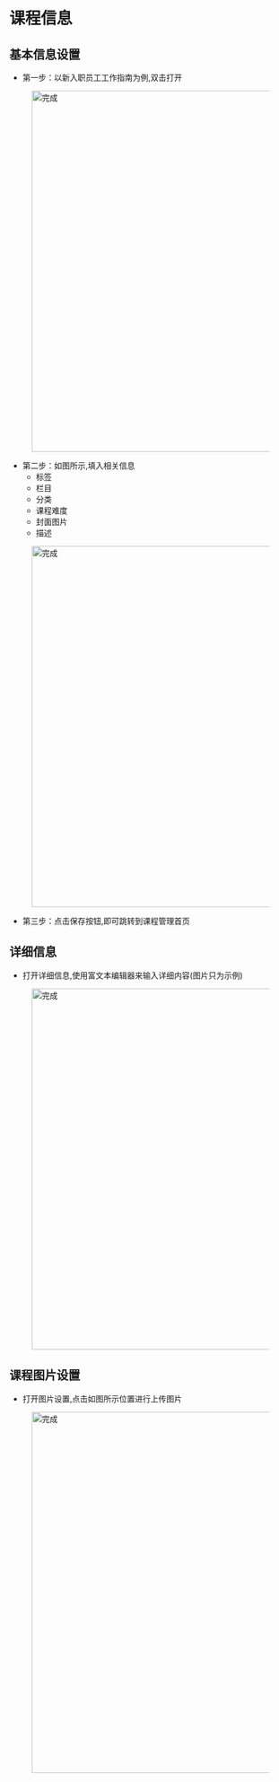 # 课程信息


## 基本信息设置

* 第一步：以新入职员工工作指南为例,双击打开

<figure>
  <img src='generated/images/guide/toh/ExampleCourse.png' width="1200px" height="644px" alt="完成">
</figure>

* 第二步：如图所示,填入相关信息
    * 标签
    * 栏目
    * 分类
    * 课程难度 
    * 封面图片
    * 描述

<figure>
  <img src='generated/images/guide/toh/BaseMessage.png' width="1200px" height="644px" alt="完成">
</figure>

* 第三步：点击保存按钮,即可跳转到课程管理首页

## 详细信息

* 打开详细信息,使用富文本编辑器来输入详细内容(图片只为示例)

<figure>
  <img src='generated/images/guide/toh/DetailMessage.png' width="1200px" height="644px" alt="完成">
</figure>

## 课程图片设置

* 打开图片设置,点击如图所示位置进行上传图片

<figure>
  <img src='generated/images/guide/toh/CoursePhoto.png' width="1200px" height="644px" alt="完成">
</figure>